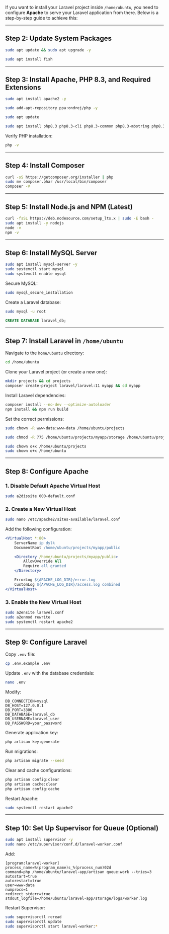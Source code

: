 If you want to install your Laravel project inside `/home/ubuntu`, you need to configure **Apache** to serve your Laravel application from there. Below is a step-by-step guide to achieve this:

---

## **Step 2: Update System Packages**
```sh
sudo apt update && sudo apt upgrade -y
```
```sh
sudo apt install fish
```
---

## **Step 3: Install Apache, PHP 8.3, and Required Extensions**
```sh
sudo apt install apache2 -y
```
```sh
sudo add-apt-repository ppa:ondrej/php -y
```
```sh
sudo apt update
```
```sh
sudo apt install php8.3 php8.3-cli php8.3-common php8.3-mbstring php8.3-xml php8.3-bcmath php8.3-curl php8.3-zip php8.3-mysql unzip -y
```

Verify PHP installation:
```sh
php -v
```

---

## **Step 4: Install Composer**
```sh
curl -sS https://getcomposer.org/installer | php
sudo mv composer.phar /usr/local/bin/composer
composer -V
```

---

## **Step 5: Install Node.js and NPM (Latest)**
```sh
curl -fsSL https://deb.nodesource.com/setup_lts.x | sudo -E bash -
sudo apt install -y nodejs
node -v
npm -v
```

---

## **Step 6: Install MySQL Server**
```sh
sudo apt install mysql-server -y
sudo systemctl start mysql
sudo systemctl enable mysql
```

Secure MySQL:
```sh
sudo mysql_secure_installation
```

Create a Laravel database:
```sh
sudo mysql -u root
```
```sql
CREATE DATABASE laravel_db;
```

---

## **Step 7: Install Laravel in `/home/ubuntu`**
Navigate to the `home/ubuntu` directory:
```sh
cd /home/ubuntu
```


Clone your Laravel project (or create a new one):
```sh
mkdir projects && cd projects
composer create-project laravel/laravel:11 myapp && cd myapp
```

Install Laravel dependencies:
```sh
composer install --no-dev --optimize-autoloader
npm install && npm run build
```

Set the correct permissions:
```sh
sudo chown -R www-data:www-data /home/ubuntu/projects
```

```sh
sudo chmod -R 775 /home/ubuntu/projects/myapp/storage /home/ubuntu/projects/myapp/bootstrap/cache
```

```sh
sudo chown o+x /home/ubuntu/projects
sudo chown o+x /home/ubuntu
```

---

## **Step 8: Configure Apache**
### **1. Disable Default Apache Virtual Host**
```sh
sudo a2dissite 000-default.conf
```

### **2. Create a New Virtual Host**
```sh
sudo nano /etc/apache2/sites-available/laravel.conf
```

Add the following configuration:
```apache
<VirtualHost *:80>
    ServerName ip dylk
    DocumentRoot /home/ubuntu/projects/myapp/public

    <Directory /home/ubuntu/projects/myapp/public>
        AllowOverride All
        Require all granted
    </Directory>

    ErrorLog ${APACHE_LOG_DIR}/error.log
    CustomLog ${APACHE_LOG_DIR}/access.log combined
</VirtualHost>   
```

### **3. Enable the New Virtual Host**
```sh
sudo a2ensite laravel.conf
sudo a2enmod rewrite
sudo systemctl restart apache2
```

---

## **Step 9: Configure Laravel**
Copy `.env` file:
```sh
cp .env.example .env
```

Update `.env` with the database credentials:
```sh
nano .env
```
Modify:
```
DB_CONNECTION=mysql
DB_HOST=127.0.0.1
DB_PORT=3306
DB_DATABASE=laravel_db
DB_USERNAME=laravel_user
DB_PASSWORD=your_password
```

Generate application key:
```sh
php artisan key:generate
```

Run migrations:
```sh
php artisan migrate --seed
```

Clear and cache configurations:
```sh
php artisan config:clear
php artisan cache:clear
php artisan config:cache
```

Restart Apache:
```sh
sudo systemctl restart apache2
```

---

## **Step 10: Set Up Supervisor for Queue (Optional)**
```sh
sudo apt install supervisor -y
sudo nano /etc/supervisor/conf.d/laravel-worker.conf
```
Add:
```
[program:laravel-worker]
process_name=%(program_name)s_%(process_num)02d
command=php /home/ubuntu/laravel-app/artisan queue:work --tries=3
autostart=true
autorestart=true
user=www-data
numprocs=1
redirect_stderr=true
stdout_logfile=/home/ubuntu/laravel-app/storage/logs/worker.log
```

Restart Supervisor:
```sh
sudo supervisorctl reread
sudo supervisorctl update
sudo supervisorctl start laravel-worker:*
```
